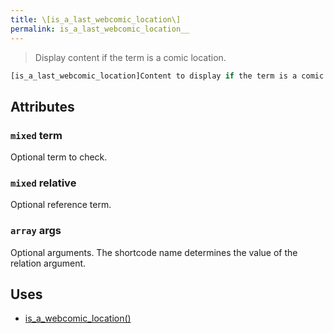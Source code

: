 ```yaml
---
title: \[is_a_last_webcomic_location\]
permalink: is_a_last_webcomic_location__
---
```


> Display content if the term is a comic location.

```php
[is_a_last_webcomic_location]Content to display if the term is a comic location.[/is_a_last_webcomic_location]
```

## Attributes

### `mixed` term
Optional term to check.

### `mixed` relative
Optional reference term.

### `array` args
Optional arguments. The shortcode name determines the
value of the relation argument.

## Uses
- [is_a_webcomic_location()](is_a_webcomic_location())
